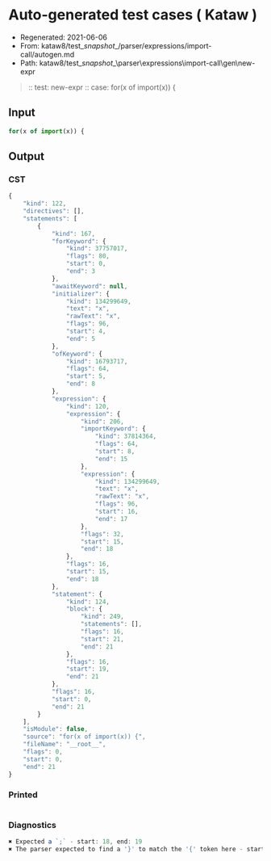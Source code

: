 # Auto-generated test cases ( Kataw )
- Regenerated: 2021-06-06
- From: kataw8/test\__snapshot__/parser/expressions/import-call/autogen.md
- Path: kataw8/test\__snapshot__\parser\expressions\import-call\gen\new-expr
> :: test: new-expr
> :: case: for(x of import(x)) {
## Input

`````js
for(x of import(x)) {
`````
## Output

### CST

```javascript
{
    "kind": 122,
    "directives": [],
    "statements": [
        {
            "kind": 167,
            "forKeyword": {
                "kind": 37757017,
                "flags": 80,
                "start": 0,
                "end": 3
            },
            "awaitKeyword": null,
            "initializer": {
                "kind": 134299649,
                "text": "x",
                "rawText": "x",
                "flags": 96,
                "start": 4,
                "end": 5
            },
            "ofKeyword": {
                "kind": 16793717,
                "flags": 64,
                "start": 5,
                "end": 8
            },
            "expression": {
                "kind": 120,
                "expression": {
                    "kind": 206,
                    "importKeyword": {
                        "kind": 37814364,
                        "flags": 64,
                        "start": 8,
                        "end": 15
                    },
                    "expression": {
                        "kind": 134299649,
                        "text": "x",
                        "rawText": "x",
                        "flags": 96,
                        "start": 16,
                        "end": 17
                    },
                    "flags": 32,
                    "start": 15,
                    "end": 18
                },
                "flags": 16,
                "start": 15,
                "end": 18
            },
            "statement": {
                "kind": 124,
                "block": {
                    "kind": 249,
                    "statements": [],
                    "flags": 16,
                    "start": 21,
                    "end": 21
                },
                "flags": 16,
                "start": 19,
                "end": 21
            },
            "flags": 16,
            "start": 0,
            "end": 21
        }
    ],
    "isModule": false,
    "source": "for(x of import(x)) {",
    "fileName": "__root__",
    "flags": 0,
    "start": 0,
    "end": 21
}
```

### Printed

```javascript

```

### Diagnostics

```javascript
✖ Expected a `;` - start: 18, end: 19
✖ The parser expected to find a '}' to match the '{' token here - start: 21, end: 21

```

